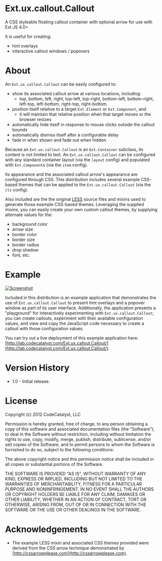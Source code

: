 # Ext.ux.callout.Callout

A CSS styleable floating callout container with optional arrow for use with Ext JS 4.0+.

It is useful for creating:

* hint overlays
* interactive callout windows / popovers

# About

An `Ext.ux.callout.Callout` can be easily configured to:

* show its associated callout arrow at various locations, including:
	* top, bottom, left, right, top-left, top-right, bottom-left, bottom-right, left-top, left-bottom, right-top, right-bottom.
* position itself relative to a target `Ext.Element` or `Ext.Component`, and
	* it will maintain that relative position when that target moves or the browser resizes
* automatically hide itself in response to mouse clicks outside the callout bounds
* automatically dismiss itself after a configurable delay
* fade in when shown and fade out when hidden

Because an `Ext.ux.callout.Callout` is an `Ext.Container` subclass, its content is not limited to text.  An `Ext.ux.callout.Callout` can be configured with any standard container layout (via the `layout` config) and populated with `Ext.Component`s (via the `item` config). 

Its appearance and the associated callout arrow's appearance are configured through CSS.  This distribution includes several example CSS-based themes that can be applied to the `Ext.ux.callout.Callout` (via the `cls` config).

Also included are the the original [LESS](http://lesscss.org/) source files and mixins used to generate those example CSS-based themes.  Leveraging the supplied mixins, you can easily create your own custom callout themes, by supplying alternate values for the:

* background color
* arrow size
* border color
* border size
* border radius
* drop shadow
* font, etc.

# Example

[![Screenshot](https://github.com/CodeCatalyst/Ext.ux.callout.Callout/raw/master/example/resource/image/screenshot.png)](http://lab.codecatalyst.com/Ext.ux.callout.Callout/)

Included in this distribution is an example application that demonstrates the use of `Ext.ux.callout.Callout` to present hint overlays and a popover window as part of its user interface.  Additionally, the application presents a "playground" for interactively experimenting with `Ext.ux.callout.Callout`; you can  create callouts, experiment with their available configuration values, and view and copy the JavaScript code necessary to create a callout with those configuration values.

You can try out a live deployment of this example application here: [http://lab.codecatalyst.com/Ext.ux.callout.Callout/](http://lab.codecatalyst.com/Ext.ux.callout.Callout/).

# Version History

* 1.0 - Initial release.

# License

Copyright (c) 2012 CodeCatalyst, LLC

Permission is hereby granted, free of charge, to any person obtaining a copy of this software and associated documentation files (the "Software"), to deal in the Software without restriction, including without limitation the rights to use, copy, modify, merge, publish, distribute, sublicense, and/or sell copies of the Software, and to permit persons to whom the Software is furnished to do so, subject to the following conditions:

The above copyright notice and this permission notice shall be included in all copies or substantial portions of the Software.

THE SOFTWARE IS PROVIDED "AS IS", WITHOUT WARRANTY OF ANY KIND, EXPRESS OR IMPLIED, INCLUDING BUT NOT LIMITED TO THE WARRANTIES OF MERCHANTABILITY, FITNESS FOR A PARTICULAR PURPOSE AND NONINFRINGEMENT. IN NO EVENT SHALL THE AUTHORS OR COPYRIGHT HOLDERS BE LIABLE FOR ANY CLAIM, DAMAGES OR OTHER LIABILITY, WHETHER IN AN ACTION OF CONTRACT, TORT OR OTHERWISE, ARISING FROM, OUT OF OR IN CONNECTION WITH THE SOFTWARE OR THE USE OR OTHER DEALINGS IN THE SOFTWARE.


# Acknowledgements

* The example LESS mixin and associated CSS themes provided were derived from the CSS arrow technique demonstrated by [http://cssarrowplease.com](http://cssarrowplease.com).

